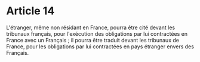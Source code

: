 # Article 14

L'étranger, même non résidant en France, pourra être cité devant les tribunaux français, pour l'exécution des obligations par lui contractées en France avec un Français ; il pourra être traduit devant les tribunaux de France, pour les obligations par lui contractées en pays étranger envers des Français.
